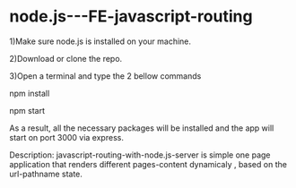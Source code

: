 # node.js---FE-javascript-routing

1)Make sure node.js is installed on your machine.

2)Download or clone the repo.

3)Open a terminal and type the 2 bellow commands

npm install

npm start

As a result, all the necessary packages will be installed and the app will start on port 3000 via express. 

Description:
javascript-routing-with-node.js-server is simple one page application that renders different pages-content dynamicaly , based on the url-pathname state.

